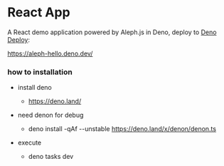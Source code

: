 # React App

A React demo application powered by Aleph.js in Deno, deploy to [Deno Deploy](https://deno.com/deploy):

https://aleph-hello.deno.dev/

### how to installation
- install deno
    - https://deno.land/

- need denon for debug
    - deno install -qAf --unstable https://deno.land/x/denon/denon.ts

- execute
    - deno tasks dev
